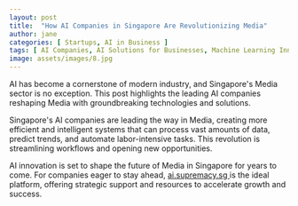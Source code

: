 ```yaml
---
layout: post
title:  "How AI Companies in Singapore Are Revolutionizing Media"
author: jane
categories: [ Startups, AI in Business ]
tags: [ AI Companies, AI Solutions for Businesses, Machine Learning Innovations, AI in Singapore, Smart Cities ]
image: assets/images/8.jpg
---
```


AI has become a cornerstone of modern industry, and Singapore's Media sector is no exception. This post highlights the leading AI companies reshaping Media with groundbreaking technologies and solutions.

Singapore's AI companies are leading the way in Media, creating more efficient and intelligent systems that can process vast amounts of data, predict trends, and automate labor-intensive tasks. This revolution is streamlining workflows and opening new opportunities.

AI innovation is set to shape the future of Media in Singapore for years to come. For companies eager to stay ahead, <a href="https://ai.supremacy.sg" target="_blank"> ai.supremacy.sg </a> is the ideal platform, offering strategic support and resources to accelerate growth and success.
